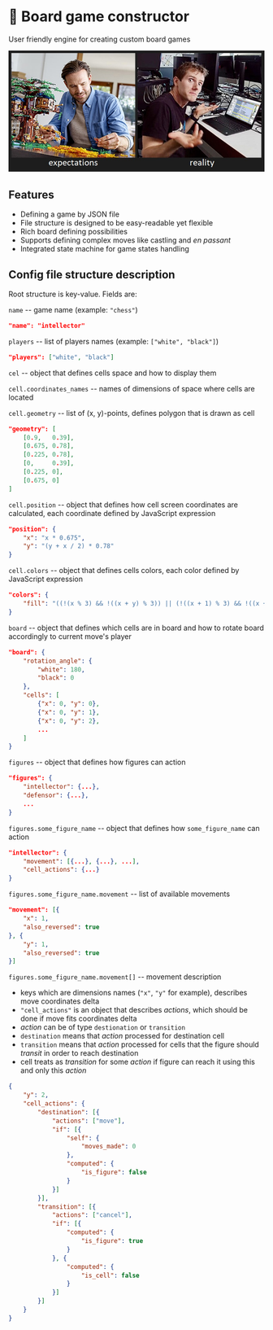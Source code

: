 # 🧱 Board game constructor

User friendly engine for creating custom board games

![screenshot_grouping](advertisment.jpg)

## Features

* Defining a game by JSON file
* File structure is designed to be easy-readable yet flexible
* Rich board defining possibilities
* Supports defining complex moves like castling and *en passant*
* Integrated state machine for game states handling

## Config file structure description

Root structure is key-value. Fields are:

`name` -- game name (example: `"chess"`)

```json
"name": "intellector"
```

`players` -- list of players names (example: `["white", "black"]`)

```json
"players": ["white", "black"]
```

`cel` -- object that defines cells space and how to display them

`cell.coordinates_names` -- names of dimensions of space where cells are located

`cell.geometry` -- list of (x, y)-points, defines polygon that is drawn as cell

```json
"geometry": [
	[0.9,	0.39],
	[0.675,	0.78],
	[0.225,	0.78],
	[0,		0.39],
	[0.225,	0],
	[0.675,	0]
]
```

`cell.position` -- object that defines how cell screen coordinates are calculated, each coordinate defined by JavaScript expression

```json
"position": {
	"x": "x * 0.675",
	"y": "(y + x / 2) * 0.78"
}
```

`cell.colors` -- object that defines cells colors, each color defined by JavaScript expression

```json
"colors": {
	"fill": "((!(x % 3) && !((x + y) % 3)) || (!((x + 1) % 3) && !((x + y + 2) % 3)) || (!((x + 2) % 3) && !((x + y + 1) % 3))) ? 'grey' : 'white'"
}
```

`board` -- object that defines which cells are in board and how to rotate board accordingly to current move's player

```json
"board": {
	"rotation_angle": {
		"white": 180,
		"black": 0
	},
	"cells": [
		{"x": 0, "y": 0},
		{"x": 0, "y": 1},
		{"x": 0, "y": 2},
        ...
	]
}
```

`figures` -- object that defines how figures can action

```json
"figures": {
    "intellector": {...},
    "defensor": {...},
    ...
}
```

`figures.some_figure_name` -- object that defines how `some_figure_name` can action

```json
"intellector": {
    "movement": [{...}, {...}, ...],
    "cell_actions": {...}
}
```

`figures.some_figure_name.movement` -- list of available movements

```json
"movement": [{
    "x": 1,
    "also_reversed": true
}, {
    "y": 1,
    "also_reversed": true
}]
```

`figures.some_figure_name.movement[]` -- movement description

* keys which are dimensions names (`"x"`, `"y"` for example), describes move coordinates delta
* `"cell_actions"` is an object that describes *actions*, which should be done if move fits coordinates delta
* *action* can be of type `destionation` or `transition`
* `destination` means that *action* processed for destination cell
* `transition` means that *action* processed for cells that the figure should *transit* in order to reach destination
* cell treats as *transition* for some *action* if figure can reach it using this and only this *action*

```json
{
    "y": 2,
    "cell_actions": {
        "destination": [{
            "actions": ["move"],
            "if": [{
                "self": {
                    "moves_made": 0
                },
                "computed": {
                    "is_figure": false
                }
            }]
        }],
        "transition": [{
            "actions": ["cancel"],
            "if": [{
                "computed": {
                    "is_figure": true
                }
            }, {
                "computed": {
                    "is_cell": false
                }
            }]
        }]
    }
}
```


